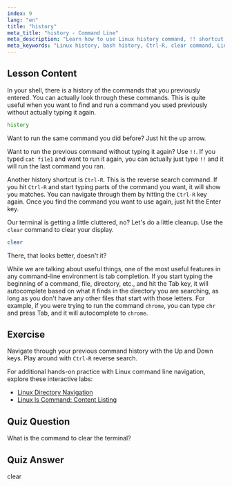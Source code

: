 ```yaml
---
index: 9
lang: "en"
title: "history"
meta_title: "history - Command Line"
meta_description: "Learn how to use Linux history command, !! shortcut, and Ctrl-R for efficient command recall. Improve your terminal productivity with these essential tips!"
meta_keywords: "Linux history, bash history, Ctrl-R, clear command, Linux tutorial, command line, beginner guide"
---
```


## Lesson Content

In your shell, there is a history of the commands that you previously entered. You can actually look through these commands. This is quite useful when you want to find and run a command you used previously without actually typing it again.

```bash
history
```

Want to run the same command you did before? Just hit the up arrow.

Want to run the previous command without typing it again? Use `!!`. If you typed `cat file1` and want to run it again, you can actually just type `!!` and it will run the last command you ran.

Another history shortcut is `Ctrl-R`. This is the reverse search command. If you hit `Ctrl-R` and start typing parts of the command you want, it will show you matches. You can navigate through them by hitting the `Ctrl-R` key again. Once you find the command you want to use again, just hit the Enter key.

Our terminal is getting a little cluttered, no? Let's do a little cleanup. Use the `clear` command to clear your display.

```bash
clear
```

There, that looks better, doesn't it?

While we are talking about useful things, one of the most useful features in any command-line environment is tab completion. If you start typing the beginning of a command, file, directory, etc., and hit the Tab key, it will autocomplete based on what it finds in the directory you are searching, as long as you don't have any other files that start with those letters. For example, if you were trying to run the command `chrome`, you can type `chr` and press Tab, and it will autocomplete to `chrome`.

## Exercise

Navigate through your previous command history with the Up and Down keys. Play around with `Ctrl-R` reverse search.

For additional hands-on practice with Linux command line navigation, explore these interactive labs:

- [Linux Directory Navigation](https://labex.io/labs/linux-directory-navigation-387844)
- [Linux ls Command: Content Listing](https://labex.io/labs/linux-linux-ls-command-content-listing-219205)

## Quiz Question

What is the command to clear the terminal?

## Quiz Answer

clear

